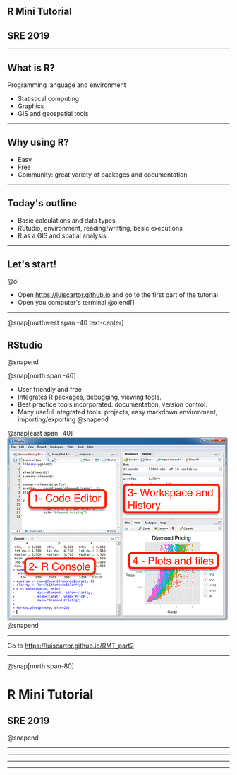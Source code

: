 


## R Mini Tutorial

## SRE 2019





---

## What is R?

Programming language and environment

 - Statistical computing
 - Graphics
 - GIS and geospatial tools

---

## Why using R?
  - Easy
  - Free
  - Community: great variety of packages and cocumentation

---

## Today's outline

 - Basic calculations and data types
 - RStudio, environment, reading/writting, basic executions
 - R as a GIS and spatial analysis

---

## Let's start! 

@ol[](false)
 - Open https://luiscartor.github.io   and go to the first part of the tutorial
 - Open you computer's terminal
@olend[]

---

@snap[northwest span -40 text-center]
## RStudio
@snapend

@snap[north span -40]

 - User friendly and free 
 - Integrates R packages, debugging, viewing tools.
 - Best practice tools incorporated: documentation, version control.
 - Many useful integrated tools: projects, easy markdown environment, importing/exporting
 @snapend

@snap[east span -40]
![rstudio](assets/img/rstudio.png)
@snapend

---

Go to https://luiscartor.github.io/RMT_part2

---

@snap[north span-80]

# R Mini Tutorial

## SRE 2019


@snapend


---

---

---

---

